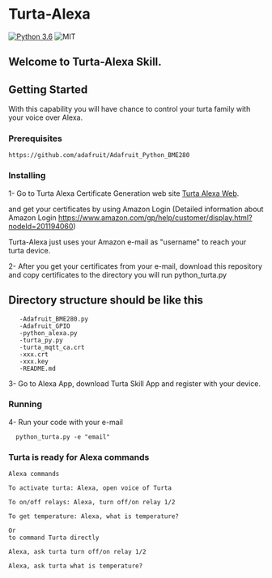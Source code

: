 # Turta-Alexa

[![Python 3.6](https://img.shields.io/pypi/v/python-symphony.svg)](https://www.python.org/downloads/release/python-360/)
![MIT](https://img.shields.io/pypi/l/ansicolortags.svg)

## Welcome to Turta-Alexa Skill.

## Getting Started

With this capability you will have chance to control your turta family with your voice over Alexa.

### Prerequisites
```
https://github.com/adafruit/Adafruit_Python_BME280
```

### Installing


1- Go to Turta Alexa Certificate Generation web site [Turta Alexa Web](https://turtaalexa.com/).

and get your certificates by using Amazon Login 
(Detailed information about Amazon Login https://www.amazon.com/gp/help/customer/display.html?nodeId=201194060)

Turta-Alexa just uses your Amazon e-mail as "username" to reach your turta device.

2- After you get your certificates from your e-mail, download this repository and copy certificates to the directory you will run python_turta.py

  ## Directory structure should be like this
       -Adafruit_BME280.py
       -Adafruit_GPIO
       -python_alexa.py
       -turta_py.py
       -turta_mqtt_ca.crt
       -xxx.crt
       -xxx.key
       -README.md
      
3- Go to Alexa App, download Turta Skill App and register with your device.

### Running 

4- Run your code with your e-mail 
```
  python_turta.py -e "email" 
  ```
  
  ### Turta is ready for Alexa commands
    Alexa commands
  ```
  To activate turta: Alexa, open voice of Turta
  
  To on/off relays: Alexa, turn off/on relay 1/2
  
  To get temperature: Alexa, what is temperature?
  
  Or
  to command Turta directly
  
  Alexa, ask turta turn off/on relay 1/2
  
  Alexa, ask turta what is temperature?
  ```
